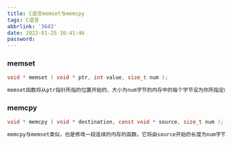 ```yaml
---
title: C语言memset与memcpy
tags: C语言
abbrlink: '3643'
date: 2022-01-25 16:41:46
password:
---
```






### memset

~~~c
void * memset ( void * ptr, int value, size_t num );
~~~

~~~tex
memset函数将从ptr指针所指的位置开始的、大小为num字节的内存中的每个字节设为你所指定的数值value。这个函数在将一段不用的内存全部归零时非常实用。你也许会问，用这个函数和用循环语句把某一段位置都设为零有什么区别吗？一般来讲，memset在系统自带的库文件中被优化过了（因为很多人使用），因此用它的效率往往比用循环简单实现的更高。当你想要把一大段内存设为一个数值的时候，不妨考虑使用这个函数，而不是一般的循环。
~~~





### memcpy



~~~c
void * memcpy ( void * destination, const void * source, size_t num );
~~~



~~~tex
memcpy与memset类似，也是修改一段连续的内存的函数。它将由source开始的长度为num字节的内存复制到由destination开始的长度为num字节的内存中。与memset类似，它的实现也在编译器中被优化了，因此速度会比较快。
~~~







